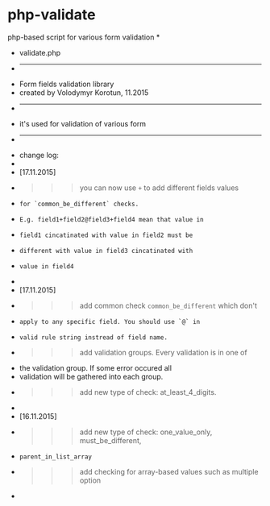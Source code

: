 # php-validate
php-based script for various form validation
 * 
 * validate.php
 * ------------------------------------------------------
 * Form fields validation library
 * created by Volodymyr Korotun, 11.2015
 * ------------------------------------------------------
 * it's used for validation of various form
 * ------------------------------------------------------
 * change log:
 * 
 * [17.11.2015]
 * >>> you can now use `+` to add different fields values
 *     for `common_be_different` checks.
 *     E.g. field1+field2@field3+field4 mean that value in
 *     field1 cincatinated with value in field2 must be
 *     different with value in field3 cincatinated with 
 *     value in field4
 * 
 * [17.11.2015]
 * >>> add common check `common_be_different` which don't 
 *     apply to any specific field. You should use `@` in 
 *     valid rule string instread of field name.
 * >>> add validation groups. Every validation is in one of
 *    the validation group. If some error occured all
 *    validation will be gathered into each group.
 * >>> add new type of check: at_least_4_digits.
 * 
 * [16.11.2015]
 * >>> add new type of check: one_value_only, must_be_different,
 *     parent_in_list_array
 * >>> add checking for array-based values such as multiple option
 *
